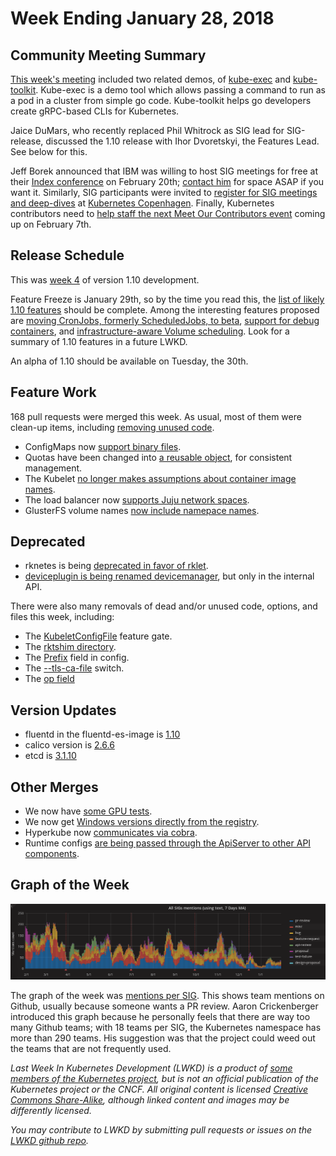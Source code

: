 # Week Ending January 28, 2018

## Community Meeting Summary

[This week's meeting](https://docs.google.com/document/d/1VQDIAB0OqiSjIHI8AWMvSdceWhnz56jNpZrLs6o7NJY/edit#) included two related demos, of [kube-exec](https://github.com/radu-matei/kube-exec) and [kube-toolkit](https://github.com/radu-matei/kube-toolkit).  Kube-exec is a demo tool which allows passing a command to run as a pod in a cluster from simple go code.  Kube-toolkit helps go developers create gRPC-based CLIs for Kubernetes.

Jaice DuMars, who recently replaced Phil Whitrock as SIG lead for SIG-release, discussed the 1.10 release with Ihor Dvoretskyi, the Features Lead.  See below for this.

Jeff Borek announced that IBM was willing to host SIG meetings for free at their [Index conference](https://developer.ibm.com/indexconf/) on February 20th; [contact him](mailto:jborek@us.ibm.com) for space ASAP if you want it.  Similarly, SIG participants were invited to [register for SIG meetings and deep-dives](https://groups.google.com/forum/#!searchin/kubernetes-dev/kohn%7Csort:date/kubernetes-dev/5U-eNRBav2Q/g71MW47ZAgAJ) at [Kubernetes Copenhagen](https://events.linuxfoundation.org/events/kubecon-cloudnativecon-europe-2018/).  Finally, Kubernetes contributors need to [help staff the next Meet Our Contributors event](https://github.com/kubernetes/community/blob/master/mentoring/meet-our-contributors.md) coming up on February 7th.

## Release Schedule

This was [week 4](https://github.com/kubernetes/sig-release/blob/master/releases/release-1.10/release-1.10.md) of version 1.10 development.

Feature Freeze is January 29th, so by the time you read this, the [list of likely 1.10 features](https://docs.google.com/spreadsheets/d/17bZrKTk8dOx5nomLrD1-93uBfajK5JS-v1o-nCLJmzE/edit?usp=sharing) should be complete.  Among the interesting features proposed are [moving CronJobs, formerly ScheduledJobs, to beta](https://github.com/kubernetes/features/issues/19), [support for debug containers](https://github.com/kubernetes/features/issues/277), and [infrastructure-aware Volume scheduling](https://github.com/kubernetes/features/issues/490).  Look for a summary of 1.10 features in a future LWKD.

An alpha of 1.10 should be available on Tuesday, the 30th.

## Feature Work

168 pull requests were merged this week.  As usual, most of them were clean-up items, including [removing unused code](https://github.com/kubernetes/kubernetes/pull/58969).

* ConfigMaps now [support binary files](https://github.com/kubernetes/kubernetes/pull/57938).
* Quotas have been changed into [a reusable object](https://github.com/kubernetes/kubernetes/pull/57149), for consistent management.
* The Kubelet [no longer makes assumptions about container image names](https://github.com/kubernetes/kubernetes/pull/58955).
* The load balancer now [supports Juju network spaces](https://github.com/kubernetes/kubernetes/pull/58708).
* GlusterFS volume names [now include namepace names](https://github.com/kubernetes/kubernetes/pull/58513/files).

## Deprecated

* rknetes is being [deprecated in favor of rklet](https://github.com/kubernetes/kubernetes/pull/58418).
* [deviceplugin is being renamed devicemanager](https://github.com/kubernetes/kubernetes/pull/56870), but only in the internal API.

There were also many removals of dead and/or unused code, options, and files this week, including:

* The [KubeletConfigFile](https://github.com/kubernetes/kubernetes/pull/58760) feature gate.
* The [rktshim directory](https://github.com/kubernetes/kubernetes/pull/58902).
* The [Prefix](https://github.com/kubernetes/kubernetes/pull/58971) field in config.
* The [--tls-ca-file](https://github.com/kubernetes/kubernetes/pull/58968) switch.
* The [op field](https://github.com/kubernetes/kubernetes/pull/58568)

## Version Updates

* fluentd in the fluentd-es-image is [1.10](https://github.com/kubernetes/kubernetes/pull/58525)
* calico version is [2.6.6](https://github.com/kubernetes/kubernetes/pull/58482)
* etcd is [3.1.10](https://github.com/kubernetes/kubernetes/pull/54242)

## Other Merges

* We now have [some GPU tests](https://github.com/kubernetes/kubernetes/pull/58890).
* We now get [Windows versions directly from the registry](https://github.com/kubernetes/kubernetes/pull/58498).
* Hyperkube now [communicates via cobra](https://github.com/kubernetes/kubernetes/pull/58408).
* Runtime configs [are being passed through the ApiServer to other API components](https://github.com/kubernetes/kubernetes/pull/57228).

## Graph of the Week

![mentions-graph](/2018/images/mentions_graph.png)

The graph of the week was [mentions per SIG](https://k8s.devstats.cncf.io/dashboard/db/sig-mentions-categories?orgId=1&var-period=d7&var-sig=cli&var-sigcats=All).  This shows team mentions on Github, usually because someone wants a PR review.  Aaron Crickenberger introduced this graph because he personally feels that there are way too many Github teams; with 18 teams per SIG, the Kubernetes namespace has more than 290 teams.  His suggestion was that the project could weed out the teams that are not frequently used.


*Last Week In Kubernetes Development (LWKD) is a product of [some members of the Kubernetes project](/authors), but is not an official publication of the Kubernetes project or the CNCF.  All original content is licensed [Creative Commons Share-Alike](https://creativecommons.org/licenses/by-sa/4.0/legalcode), although linked content and images may be differently licensed.*

*You may contribute to LWKD by submitting pull requests or issues on the [LWKD github repo](https://github.com/lwkd/lwkd.github.io).*
